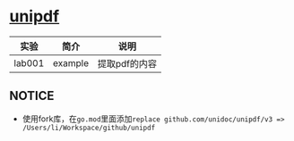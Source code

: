# [unipdf](https://github.com/unidoc/unipdf)

|实验|简介|说明|
|---|---|---|
|lab001|example|提取pdf的内容 |

## NOTICE
 - 使用fork库，在`go.mod`里面添加`replace github.com/unidoc/unipdf/v3 => /Users/li/Workspace/github/unipdf`
